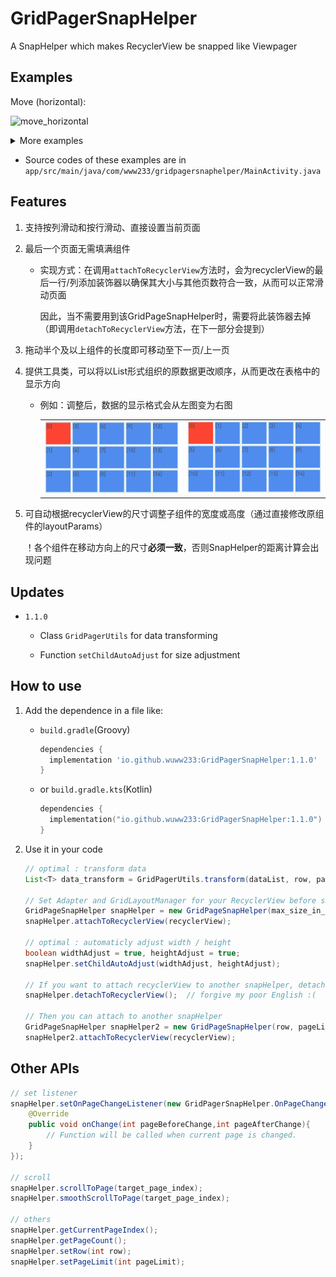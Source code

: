 # GridPagerSnapHelper

A SnapHelper which makes RecyclerView be snapped like Viewpager

## Examples

Move (horizontal):

![move_horizontal](https://cdn.jsdelivr.net/gh/Jungezi/wwwImage@main/img/example_1.gif)

<details>
<summary>More examples</summary>
<br>Move (vertical):<br>
<img src="https://raw.githubusercontent.com/wuww233/wwwImage/main/img/example_3.gif" alt="move_vertical">
    <br><br>
Scroll (horizontal):<br>
<img src="https://cdn.jsdelivr.net/gh/Jungezi/wwwImage@main/img/example_2.gif" alt="scroll_horizontal">
    <br><br>
Scroll (vertical):<br>
<img src="https://raw.githubusercontent.com/wuww233/wwwImage/main/img/example_4.gif" alt="scroll_vertical">
</details>

+ Source codes of these examples are
  in `app/src/main/java/com/www233/gridpagersnaphelper/MainActivity.java`

## Features

1. 支持按列滑动和按行滑动、直接设置当前页面

2. 最后一个页面无需填满组件

    + 实现方式：在调用`attachToRecyclerView`方法时，会为recyclerView的最后一行/列添加装饰器以确保其大小与其他页数符合一致，从而可以正常滑动页面

        因此，当不需要用到该GridPageSnapHelper时，需要将此装饰器去掉（即调用`detachToRecyclerView`方法，在下一部分会提到）

3. 拖动半个及以上组件的长度即可移动至下一页/上一页

4. 提供工具类，可以将以List形式组织的原数据更改顺序，从而更改在表格中的显示方向
    + 例如：调整后，数据的显示格式会从左图变为右图
    
        <table style="display:initial">
            <tr style="border:0px">
            	<td style="border:0px"><img src="https://raw.githubusercontent.com/wuww233/wwwImage/main/img/Screenshot_20240820_102035.jpg" alt="图1" /></td>
            	<td style="border:0px"><img src="https://raw.githubusercontent.com/wuww233/wwwImage/main/img/Screenshot_20240820_102053.jpg" alt="图2"  /></td>
            </tr>
        </table>

5. 可自动根据recyclerView的尺寸调整子组件的宽度或高度（通过直接修改原组件的layoutParams）

    ！各个组件在移动方向上的尺寸**必须一致**，否则SnapHelper的距离计算会出现问题



## Updates

+ `1.1.0`

    + Class `GridPagerUtils` for data transforming

    + Function `setChildAutoAdjust` for size adjustment



## How to use

1. Add the dependence in a file like:

    + `build.gradle`(Groovy)

      ```groovy
      dependencies {
        implementation 'io.github.wuww233:GridPagerSnapHelper:1.1.0'
      }
      ```

    + or `build.gradle.kts`(Kotlin)
      ```kotlin
      dependencies {
        implementation("io.github.wuww233:GridPagerSnapHelper:1.1.0")
      }
      ```


2. Use it in your code

    ```java
    // optimal : transform data
    List<T> data_transform = GridPagerUtils.transform(dataList, row, pageLimit);
    
    // Set Adapter and GridLayoutManager for your RecyclerView before setting GridPageSnapHelper
    GridPageSnapHelper snapHelper = new GridPageSnapHelper(max_size_in_each_row_or_line, max_size_of_each_page);
    snapHelper.attachToRecyclerView(recyclerView);
    
    // optimal : automaticly adjust width / height
    boolean widthAdjust = true, heightAdjust = true;
    snapHelper.setChildAutoAdjust(widthAdjust, heightAdjust);
    
    // If you want to attach recyclerView to another snapHelper, detach the current one firstly.
    snapHelper.detachToRecyclerView();	// forgive my poor English :(
    
    // Then you can attach to another snapHelper
    GridPageSnapHelper snapHelper2 = new GridPageSnapHelper(row, pageLimit);
    snapHelper2.attachToRecyclerView(recyclerView);
    
    ```

## Other APIs

```java
// set listener
snapHelper.setOnPageChangeListener(new GridPagerSnapHelper.OnPageChangeListener(){
	@Override
	public void onChange(int pageBeforeChange,int pageAfterChange){
        // Function will be called when current page is changed.
	}
});

// scroll
snapHelper.scrollToPage(target_page_index);
snapHelper.smoothScrollToPage(target_page_index);

// others
snapHelper.getCurrentPageIndex();
snapHelper.getPageCount();
snapHelper.setRow(int row);
snapHelper.setPageLimit(int pageLimit);
```